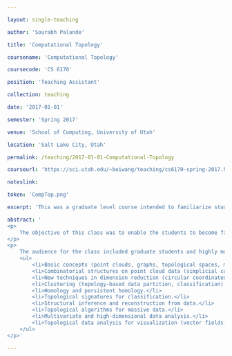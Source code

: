 ```yaml
---

layout: single-teaching

author: 'Sourabh Palande'

title: 'Computational Topology'

coursename: 'Computational Topology'

coursecode: 'CS 6170'

position: 'Teaching Assistant'

collection: teaching

date: '2017-01-01'

semester: 'Spring 2017'

venue: 'School of Computing, University of Utah'

location: 'Salt Lake City, Utah'

permalink: /teaching/2017-01-01-Computational-Topology

courseurl: 'https://sci.utah.edu/~beiwang/teaching/cs6170-spring-2017.html'

noteslink:

token: 'CompTop.png'

excerpt: 'This was a graduate level course intended to familiarize students with Topological Data Analysis (TDA). In this course we covered basic comcepts, data structures and algorithms commonly used in TDA, Including homology, persistent homology, and mapper. Students learned about the various tools and their applications in machine learning, statistical analysis, and visualization. '

abstract: '
<p>
    The objective of this class was to enable the students to become familiar with methods in Topological Data Analysis (TDA), from theory, algorithms and applications perspectives. TDA is an emerging area in exploratory data analysis and data mining. The application of topological techniques to traditional data analysis has opened up new opportunities beyond just the statistical settings. The goal of TDA is to understand complex datasets, where complexity arises from not only the massiveness of the data, but also from richness of the features.
</p>
<p>
    The audience for the class included graduate students and highly motivated upper level undergraduate students. There were no formal prerequisites for this class beyond basic knowledge of data structures and algorithmic techniques. Particularly, students were not required to be majoring in Computer Science. The course covered the following topics:
    <ul>
        <li>Basic concepts (point clouds, graphs, topological spaces, manifolds).</li>
        <li>Combinatorial structures on point cloud data (simplicial complexes).</li>
        <li>New techniques in dimension reduction (circular coordinates, etc.).</li>
        <li>Clustering (topology-based data partition, classification).</li>
        <li>Homology and persistent homology.</li>
        <li>Topological signatures for classification.</li>
        <li>Structural inference and reconstruction from data.</li>
        <li>Topological algorithms for massive data.</li>
        <li>Multivariate and high-dimensional data analysis.</li>
        <li>Topological data analysis for visualization (vector fields, topological structures).</li>
    </ul>
</p>'

---
```

